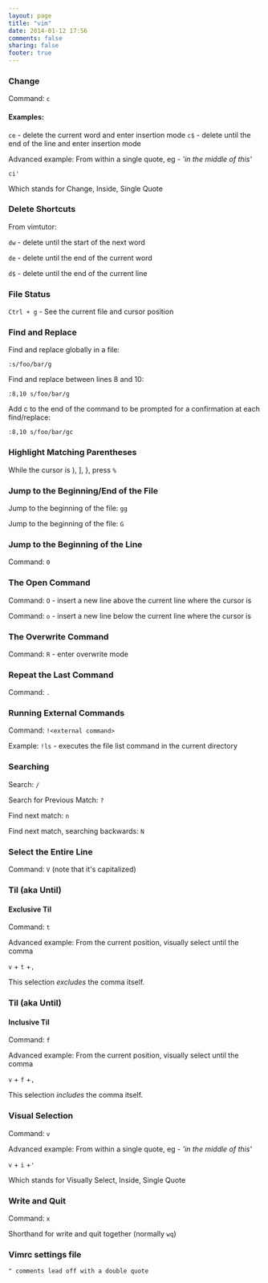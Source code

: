 ```yaml
---
layout: page
title: "vim"
date: 2014-01-12 17:56
comments: false
sharing: false
footer: true
---
```


### Change
Command: `c`

#### Examples:

`ce` - delete the current word and enter insertion mode
`c$` - delete until the end of the line and enter insertion mode

Advanced example: From within a single quote, eg - *'in the middle of this'*

`ci'`

Which stands for Change, Inside, Single Quote

### Delete Shortcuts
From vimtutor:

`dw` - delete until the start of the next word

`de` - delete until the end of the current word

`d$` - delete until the end of the current line

### File Status
`Ctrl + g` - See the current file and cursor position

### Find and Replace
Find and replace globally in a file:
```
:s/foo/bar/g
```
Find and replace between lines 8 and 10:
```
:8,10 s/foo/bar/g
```
Add c to the end of the command to be prompted for a confirmation at each find/replace:
```
:8,10 s/foo/bar/gc
```

### Highlight Matching Parentheses
While the cursor is ), ], }, press `%`

### Jump to the Beginning/End of the File
Jump to the beginning of the file: `gg`

Jump to the beginning of the file: `G`

### Jump to the Beginning of the Line
Command: `0`

### The Open Command
Command: `O` - insert a new line above the current line where the cursor is

Command: `o` - insert a new line below the current line where the cursor is

### The Overwrite Command
Command: `R` - enter overwrite mode

### Repeat the Last Command
Command: `.`

### Running External Commands
Command: `!<external command>`

Example: `!ls` - executes the file list command in the current directory

### Searching
Search: `/`

Search for Previous Match: `?`

Find next match: `n`

Find next match, searching backwards: `N`

### Select the Entire Line
Command: `V` (note that it's capitalized)

### Til (aka Until)
#### Exclusive Til
Command: `t`

Advanced example: From the current position, visually select until the comma

`v` + `t` +`,`

This selection *excludes* the comma itself.

### Til (aka Until)
#### Inclusive Til
Command: `f`

Advanced example: From the current position, visually select until the comma

`v` + `f` +`,`

This selection *includes* the comma itself.


### Visual Selection
Command: `v`

Advanced example: From within a single quote, eg - *'in the middle of this'*

`v` + `i` +`'`

Which stands for Visually Select, Inside, Single Quote

### Write and Quit
Command: `x`

Shorthand for write and quit together (normally `wq`)

### Vimrc settings file
`" comments lead off with a double quote`
